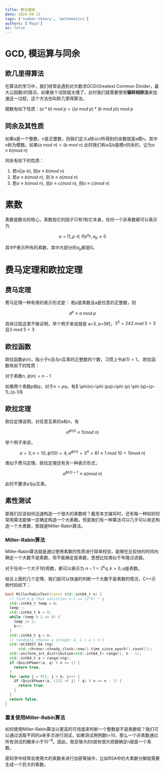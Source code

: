 ```yaml
---
title: 数论基础
date: 2024-09-13
tags: ['number-theory', 'mathematics']
authors: ['Maya']
ai: false
---
```


# GCD, 模运算与同余

## 欧几里得算法

在算法的学习中，我们经常会遇到对大数求GCD(Greatest Common Divider，最大公因数)的情况，如果挨个试除就太慢了，此时我们就需要使用**辗转相除法**来加速这一过程，这个方法也叫欧几里得算法。

模数有如下性质：$(a*b)\ mod \ p=((a\ mod \ p)*(b \ mod \ p))\ mod\ p$

## 同余及其性质

如果a是一个整数，n是正整数，则我们定义a除以n所得到的余数就是a模n。其中n称为模数。如果$(a\ mod\ n)=(b\ mod \ n )$
此时我们称a与b是模n同余的，记为$a\equiv b(mod \ n)$

同余有如下的性质：

1. 若n|(a-b), 则$a\equiv b(mod \ n)$
2. 若$a\equiv b(mod \ n)$, 则 $b\equiv a(mod \ n)$
3. 若$a\equiv b(mod \ n)$, 且$b\equiv c(mod \ n)$, 则$a\equiv c(mod \ n)$

# 素数

素数是数论的核心，素数指它的因子只有1和它本身，任何一个非素数都可以表示为

$$ a= \prod \limits\_{p \in P} p^{a_p}, a_p \geq 0$$

其中P表示所有的素数，其中大部分的$a_p$都是0。

# 费马定理和欧拉定理

## 费马定理

费马定理一种有用的表示形式是：
若p是素数且a是任意的正整数，则

$$a^p\equiv a \ mod \ p$$

具体过程这里不做证明，举个例子来说就是
a=3, p=5时，$3^5=243\ mod\  5 = 3$且$3\  mod\  5 = 3$

## 欧拉函数

欧拉函数$\phi(n)$，指小于n且与n互素的正整数的个数，习惯上令$\phi(1)=1$。
欧拉函数有如下的性质：

对于素数n, $\phi(n)=n-1$

如果两个素数$p$和$q$，对于$n=pq$，有$ \phi(n)=\phi (pq)=\phi (p) \phi (q)=(p-1)\_(q-1)$

## 欧拉定理

欧拉定理说明，对任意互素的a和n，有

$$a^{\phi(n)} \equiv 1(mod \ n)$$

举个例子来说，

$$a=3;n=10;\phi(10)=4;a^{\phi(n)}=3^4=81\equiv 1\  mod \ 10 = 1(mod \ n)$$

类似于费马定理，欧拉定理还有另一种表示形式，

$$a^{\phi(n)+1}\equiv a(mod \ n)$$

此时不要求a与p互素。

## 素性测试

那我们应该如何迅速构造一个很大的素数呢？截至本文编写时，还有每一种较好的常用算法能够一定确定构造一个大素数。但是我们有一种算法可以几乎可以肯定构造一个大素数，那就是Miller-Rabin算法。

### Miller-Rabin算法

Miller-Rabin算法就是通过使用素数的性质进行简单校验，能够在比较快的时间内确定一个大数不是素数，但不能确定是素数，思想比较类似于布隆过滤器。

对于任何一个大于1的奇数，都可以表示为 $n-1=2^kq,k > 0,q$是奇数。

结合上面的几个定理，我们就可以快速的判断一个大数不是素数的情况，C++示例代码如下：

```cpp
bool MillerRabinTest(const std::int64_t n) {
  // find k,q that satisfies n-1 == (2^k) * q
  std::int64_t temp = n;
  temp--;
  std::int64_t k = 0;
  while (temp % 2 == 0) {
    temp /= 2;
    k++;
  }
  std::int64_t q = n;
  // randomly choose a integer a, 1 < a < n-1
  std::mt19937_64 rng(
      std::chrono::steady_clock::now().time_since_epoch().count());
  std::uniform_int_distribution<std::int64_t> range(1, n - 1);
  std::int64_t a = range(rng);
  if (QuickPower(a, q) % n == 1) {
    return true;
  }
  for (auto j = 0ll; j < k; j++) {
    if (QuickPower(a, (1ll << j) * q) % n == n - 1) {
      return true;
    }
  }
  return false;
}
```

### 重复使用Miller-Rabin算法

如何使用Miller-Rabin算法以更高的可信度来判断一个整数是不是素数呢？我们可以通过选取不同的a来多次进行测试，如果测试用例数t=10，那么一个非素数通过所有测试的概率小于$10^{-6}$。因此，取足够大的t就有很大把握确定n就是一个素数。

密码学中经常会使用大的素数来进行加密等操作，比如RSA中的大素数分解就需要生成一个巨大的素数。
